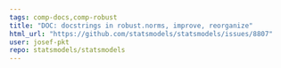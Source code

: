 ```yaml
---
tags: comp-docs,comp-robust
title: "DOC: docstrings in robust.norms, improve, reorganize"
html_url: "https://github.com/statsmodels/statsmodels/issues/8807"
user: josef-pkt
repo: statsmodels/statsmodels
---
```


